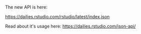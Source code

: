 The new API is here:

https://dailies.rstudio.com/rstudio/latest/index.json

Read about it's usage here: https://dailies.rstudio.com/json-api/
